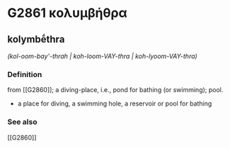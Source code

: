 # G2861 κολυμβήθρα

## kolymbḗthra

_(kol-oom-bay'-thrah | koh-loom-VAY-thra | koh-lyoom-VAY-thra)_

### Definition

from [[G2860]]; a diving-place, i.e., pond for bathing (or swimming); pool.

- a place for diving, a swimming hole, a reservoir or pool for bathing

### See also

[[G2860]]

